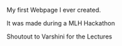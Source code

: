 My first Webpage I ever created.

It was made during a MLH Hackathon 

Shoutout to Varshini for the Lectures
